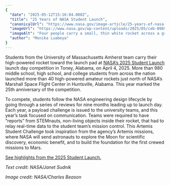 ```yaml
---
{
  "date": "2025-05-12T15:16:04.000Z",
  "title": "25 Years of NASA Student Launch",
  "canonicalUrl": "https://www.nasa.gov/image-article/25-years-of-nasa-student-launch/",
  "imageUrl": "https://www.nasa.gov/wp-content/uploads/2025/05/ceb-0969orig.jpg",
  "imageAlt": "Four people carry a small, thin white rocket across a grassy field. The photo is taken from a lower angle, so the blue sky stretches out over most of the background.",
  "author": "Monika Luabeya"
}
---
```


Students from the University of Massachusetts Amherst team carry their high-powered rocket toward the launch pad at [NASA’s 2025 Student Launch](https://www.nasa.gov/learning-resources/nasa-student-launch/) launch day competition in Toney, Alabama, on April 4, 2025. More than 980 middle school, high school, and college students from across the nation launched more than 40 high-powered amateur rockets just north of NASA’s Marshall Space Flight Center in Huntsville, Alabama. This year marked the 25th anniversary of the competition.

To compete, students follow the NASA engineering design lifecycle by going through a series of reviews for nine months leading up to launch day. Each year, a payload challenge is issued to the university teams, and this year’s task focused on communication. Teams were required to have “reports” from STEMnauts, non-living objects inside their rocket, that had to relay real-time data to the student team’s mission control. This Artemis Student Challenge took inspiration from the agency’s Artemis missions, where NASA will send astronauts to explore the Moon for scientific discovery, economic benefit, and to build the foundation for the first crewed missions to Mars.

[See highlights from the 2025 Student Launch.](https://www.youtube.com/watch?v=1I44EW28SoE)

_Text credit: NASA/Janet Sudnik_

_Image credit: NASA/Charles Beason_
